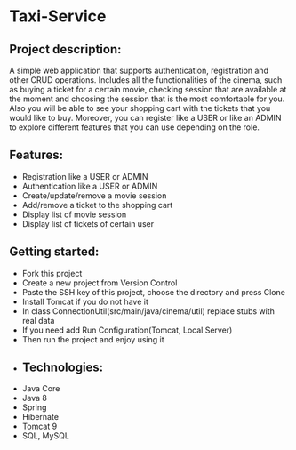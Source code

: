 # Taxi-Service
## Project description:
A simple web application that supports authentication, registration and other CRUD operations.
Includes all the functionalities of the cinema, such as buying a ticket for a certain movie, checking session 
that are available at the moment and choosing the session
that is the most comfortable for you. Also you will be able to see your shopping cart with the tickets
that you would like to buy.
Moreover, you can register like a USER or like an ADMIN to explore different features that you can use
depending on the role.
## Features:
- Registration like a USER or ADMIN
- Authentication like a USER or ADMIN
- Create/update/remove a movie session
- Add/remove a ticket to the shopping cart
- Display list of movie session
- Display list of tickets of certain user
## Getting started:
- Fork this project
- Create a new project from Version Control
- Paste the SSH key of this project, choose the directory and press Clone
- Install Tomcat if you do not have it
- In class ConnectionUtil(src/main/java/cinema/util) replace stubs with real data
- If you need add Run Configuration(Tomcat, Local Server)
- Then run the project and enjoy using it
- ## Technologies:
- Java Core
- Java 8
- Spring
- Hibernate
- Tomcat 9
- SQL, MySQL